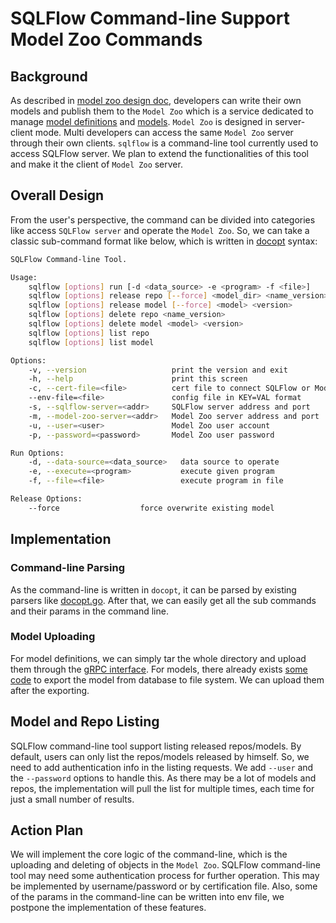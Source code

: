 # SQLFlow Command-line Support Model Zoo Commands

## Background

As described in [model zoo design doc](contribute_models_new.md), developers can write their own models and publish them to the `Model Zoo` which is a service dedicated to manage [model definitions](https://github.com/sql-machine-learning/sqlflow/blob/develop/doc/design/model_zoo.md#concepts) and [models](https://github.com/sql-machine-learning/sqlflow/blob/develop/doc/design/model_zoo.md#concepts). `Model Zoo` is designed in server-client mode. Multi developers can access the same `Model Zoo` server through their own clients. `sqlflow` is a command-line tool currently used to access SQLFlow server. We plan to extend the functionalities of this tool and make it the client of `Model Zoo` server.

## Overall Design
From the user's perspective, the command can be divided into categories like access `SQLFlow server` and operate the `Model Zoo`. So, we can take a classic sub-command format like below, which is written in [docopt](http://docopt.org/) syntax:
```bash
SQLFlow Command-line Tool.

Usage:
    sqlflow [options] run [-d <data_source> -e <program> -f <file>]
    sqlflow [options] release repo [--force] <model_dir> <name_version>
    sqlflow [options] release model [--force] <model> <version>
    sqlflow [options] delete repo <name_version>
    sqlflow [options] delete model <model> <version>
    sqlflow [options] list repo
    sqlflow [options] list model

Options:
    -v, --version                   print the version and exit
    -h, --help                      print this screen
    -c, --cert-file=<file>          cert file to connect SQLFlow or Model Zoo server
    --env-file=<file>               config file in KEY=VAL format
    -s, --sqlflow-server=<addr>     SQLFlow server address and port
    -m, --model-zoo-server=<addr>   Model Zoo server address and port
    -u, --user=<user>               Model Zoo user account
    -p, --password=<password>       Model Zoo user password

Run Options:
    -d, --data-source=<data_source>   data source to operate
    -e, --execute=<program>           execute given program
    -f, --file=<file>                 execute program in file

Release Options:
    --force                  force overwrite existing model

```
## Implementation

### Command-line Parsing
As the command-line is written in `docopt`, it can be parsed by existing parsers like [docopt.go](https://github.com/docopt/docopt.go). After that, we can easily get all the sub commands and their params in the command line.

### Model Uploading
For model definitions, we can simply tar the whole directory and upload them through the [gRPC interface](https://github.com/sql-machine-learning/sqlflow/blob/14d6a28be13418bec8a17091a0db22b5c76a1fc2/pkg/proto/modelzooserver.proto#L91). For models, there already exists [some code](https://github.com/sql-machine-learning/sqlflow/blob/14d6a28be13418bec8a17091a0db22b5c76a1fc2/pkg/model/model.go#L77) to export the model from database to file system. We can upload them after the exporting.

## Model and Repo Listing
SQLFlow command-line tool support listing released repos/models.  By default, users can only list the repos/models released by himself.  So, we need to add authentication info in the listing requests. We add `--user` and the `--password` options to handle this.  As there may be a lot of models and repos, the implementation will pull the list for multiple times, each time for just a small number of results.

## Action Plan
We will implement the core logic of the command-line, which is the uploading and deleting of objects in the `Model Zoo`.
SQLFlow command-line tool may need some authentication process for further operation. This may be implemented by username/password or by certification file. Also, some of the params in the command-line can be written into env file, we postpone the implementation of these features.